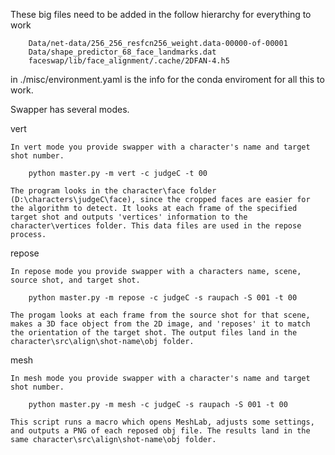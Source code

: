 These big files need to be added in the follow hierarchy for everything to work


        Data/net-data/256_256_resfcn256_weight.data-00000-of-00001
        Data/shape_predictor_68_face_landmarks.dat
        faceswap/lib/face_alignment/.cache/2DFAN-4.h5


in ./misc/environment.yaml is the info for the conda enviroment for all this to work.


Swapper has several modes.

vert

    In vert mode you provide swapper with a character's name and target shot number.

        python master.py -m vert -c judgeC -t 00

    The program looks in the character\face folder (D:\characters\judgeC\face), since the cropped faces are easier for the algorithm to detect. It looks at each frame of the specified target shot and outputs 'vertices' information to the character\vertices folder. This data files are used in the repose process.

repose
    
    In repose mode you provide swapper with a characters name, scene, source shot, and target shot. 

        python master.py -m repose -c judgeC -s raupach -S 001 -t 00

    The progam looks at each frame from the source shot for that scene, makes a 3D face object from the 2D image, and 'reposes' it to match the orientation of the target shot. The output files land in the character\src\align\shot-name\obj folder.

mesh

    In mesh mode you provide swapper with a character's name and target shot number.

        python master.py -m mesh -c judgeC -s raupach -S 001 -t 00

    This script runs a macro which opens MeshLab, adjusts some settings, and outputs a PNG of each reposed obj file. The results land in the same character\src\align\shot-name\obj folder.


